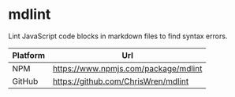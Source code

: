 # mdlint

Lint JavaScript code blocks in markdown files to find syntax errors.

| Platform | Url                                                              |
|----------|------------------------------------------------------------------|
| NPM      | https://www.npmjs.com/package/mdlint                             |
| GitHub   | https://github.com/ChrisWren/mdlint                              |
